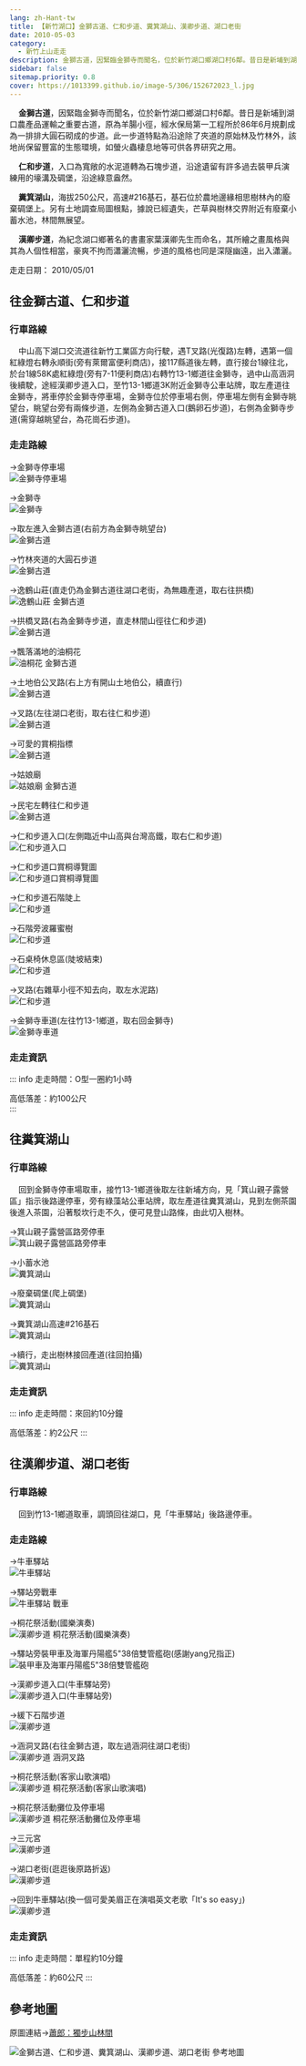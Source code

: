 ```yaml
---
lang: zh-Hant-tw
title: 【新竹湖口】金獅古道、仁和步道、糞箕湖山、漢卿步道、湖口老街
date: 2010-05-03
category: 
  - 新竹上山走走
description: 金獅古道，因緊臨金獅寺而聞名，位於新竹湖口鄉湖口村6鄰。昔日是新埔到湖口農產品運輸之重要古道，原為羊腸小徑，經水保局第一工程所於86年6月規劃成為一排排大圓石砌成的步道。此一步道特點為沿途除了夾道的原始林及竹林外，該地尚保留豐富的生態環境，如螢火蟲棲息地等可供各界研究之用。
sidebar: false
sitemap.priority: 0.8
cover: https://1013399.github.io/image-5/306/152672023_l.jpg
---
```


    **金獅古道**，因緊臨金獅寺而聞名，位於新竹湖口鄉湖口村6鄰。昔日是新埔到湖口農產品運輸之重要古道，原為羊腸小徑，經水保局第一工程所於86年6月規劃成為一排排大圓石砌成的步道。此一步道特點為沿途除了夾道的原始林及竹林外，該地尚保留豐富的生態環境，如螢火蟲棲息地等可供各界研究之用。  

<!-- more -->

    **仁和步道**，入口為寬敞的水泥道轉為石塊步道，沿途遺留有許多過去裝甲兵演練用的壕溝及碉堡，沿途綠意盎然。  

    **糞箕湖山**，海拔250公尺，高速#216基石，基石位於農地邊緣相思樹林內的廢棄碉堡上。另有土地調查局圖根點，據說已經遺失，芒草與樹林交界附近有廢棄小蓄水池，林間無展望。  

    **漢卿步道**，為紀念湖口鄉著名的書畫家葉漢卿先生而命名，其所繪之畫風格與其為人個性相當，豪爽不拘而瀟灑流暢，步道的風格也同是深隧幽遠，出入瀟灑。

走走日期： 2010/05/01

## 往金獅古道、仁和步道
### 行車路線  
    中山高下湖口交流道往新竹工業區方向行駛，遇T叉路(光復路)左轉，遇第一個紅綠燈右轉永順街(旁有萊爾富便利商店)，接117縣道後左轉，直行接台1線往北，於台1線58K處紅綠燈(旁有7-11便利商店)右轉竹13-1鄉道往金獅寺，過中山高涵洞後續駛，途經漢卿步道入口，至竹13-1鄉道3K附近金獅寺公車站牌，取左產道往金獅寺，將車停於金獅寺停車場，金獅寺位於停車場右側，停車場左側有金獅寺眺望台，眺望台旁有兩條步道，左側為金獅古道入口(鵝卵石步道)，右側為金獅寺步道(需穿越眺望台，為花崗石步道)。

### 走走路線
→金獅寺停車場  
![金獅寺停車場](https://1013399.github.io/image-5/306/152671927_l.jpg)

→金獅寺  
![金獅寺](https://1013399.github.io/image-5/306/152671933_l.jpg)

→取左進入金獅古道(右前方為金獅寺眺望台)  
![金獅古道](https://1013399.github.io/image-5/306/152671952_l.jpg)

→竹林夾道的大圓石步道  
![金獅古道](https://1013399.github.io/image-5/306/152671961_l.jpg)

→逸鶴山莊(直走仍為金獅古道往湖口老街，為無趣產道，取右往拱橋)  
![逸鶴山莊 金獅古道](https://1013399.github.io/image-5/306/152671992_l.jpg)

→拱橋叉路(右為金獅寺步道，直走林間山徑往仁和步道)  
![金獅古道](https://1013399.github.io/image-5/306/152672023_l.jpg)

→飄落滿地的油桐花  
![油桐花 金獅古道](https://1013399.github.io/image-5/306/152672096_l.jpg)

→土地伯公叉路(右上方有開山土地伯公，續直行)  
![金獅古道](https://1013399.github.io/image-5/306/152672146_l.jpg)

→叉路(左往湖口老街，取右往仁和步道)  
![金獅古道](https://1013399.github.io/image-5/306/152672204_l.jpg)

→可愛的賞桐指標  
![金獅古道](https://1013399.github.io/image-5/306/152672369_l.jpg)

→姑娘廟  
![姑娘廟 金獅古道](https://1013399.github.io/image-5/306/152672443_l.jpg)

→民宅左轉往仁和步道  
![金獅古道](https://1013399.github.io/image-5/306/152672507_l.jpg)

→仁和步道入口(左側臨近中山高與台灣高鐵，取右仁和步道)  
![仁和步道入口](https://1013399.github.io/image-5/306/152672518_l.jpg)

→仁和步道口賞桐導覽圖  
![仁和步道口賞桐導覽圖](https://1013399.github.io/image-5/306/152672535_l.jpg)

→仁和步道石階陡上  
![仁和步道](https://1013399.github.io/image-5/306/152672555_l.jpg)

→石階旁波羅蜜樹  
![仁和步道](https://1013399.github.io/image-5/306/152672572_l.jpg)

→石桌椅休息區(陡坡結束)  
![仁和步道](https://1013399.github.io/image-5/306/152672587_l.jpg)

→叉路(右雜草小徑不知去向，取左水泥路)  
![仁和步道](https://1013399.github.io/image-5/306/152672598_l.jpg)

→金獅寺車道(左往竹13-1鄉道，取右回金獅寺)  
![金獅寺車道](https://1013399.github.io/image-5/306/152672657_l.jpg)

### 走走資訊
::: info
走走時間：O型一圈約1小時

高低落差：約100公尺  
:::

## 往糞箕湖山
### 行車路線
    回到金獅寺停車場取車，接竹13-1鄉道後取左往新埔方向，見「箕山親子露營區」指示後路邊停車，旁有綠藻站公車站牌，取左產道往糞箕湖山，見到左側茶園後進入茶園，沿著駁坎行走不久，便可見登山路條，由此切入樹林。

→箕山親子露營區路旁停車  
![箕山親子露營區路旁停車](https://1013399.github.io/image-5/306/152672673_l.jpg)

→小蓄水池  
![糞箕湖山](https://1013399.github.io/image-5/306/152672715_l.jpg)

→廢棄碉堡(爬上碉堡)  
![糞箕湖山](https://1013399.github.io/image-5/306/152672837_l.jpg)

→糞箕湖山高速#216基石  
![糞箕湖山](https://1013399.github.io/image-5/306/152672853_l.jpg)

→續行，走出樹林接回產道(往回拍攝)  
![糞箕湖山](https://1013399.github.io/image-5/306/152672869_l.jpg)

### 走走資訊
::: info
走走時間：來回約10分鐘

高低落差：約2公尺
:::


## 往漢卿步道、湖口老街
### 行車路線  
    回到竹13-1鄉道取車，調頭回往湖口，見「牛車驛站」後路邊停車。

### 走走路線
→牛車驛站  
![牛車驛站](https://1013399.github.io/image-5/306/152673027_l.jpg)

→驛站旁戰車  
![牛車驛站 戰車](https://1013399.github.io/image-5/306/152672935_l.jpg)

→桐花祭活動(國樂演奏)  
![漢卿步道 桐花祭活動(國樂演奏)](https://1013399.github.io/image-5/306/152672915_l.jpg)

→驛站旁裝甲車及海軍丹陽艦5"38倍雙管艦砲(感謝yang兄指正)  
![裝甲車及海軍丹陽艦5"38倍雙管艦砲](https://1013399.github.io/image-5/306/152672888_l.jpg)

→漢卿步道入口(牛車驛站旁)  
![漢卿步道入口(牛車驛站旁)](https://1013399.github.io/image-5/306/152673108_l.jpg)

→緩下石階步道  
![漢卿步道](https://1013399.github.io/image-5/306/152673121_l.jpg)

→涵洞叉路(右往金獅古道，取左過涵洞往湖口老街)  
![漢卿步道 涵洞叉路](https://1013399.github.io/image-5/306/152673150_l.jpg)

→桐花祭活動(客家山歌演唱)  
![漢卿步道 桐花祭活動(客家山歌演唱)](https://1013399.github.io/image-5/306/152673156_l.jpg)

→桐花祭活動攤位及停車場  
![漢卿步道 桐花祭活動攤位及停車場](https://1013399.github.io/image-5/306/152673166_l.jpg)

→三元宮  
![漢卿步道](https://1013399.github.io/image-5/306/152673176_l.jpg)

→湖口老街(逛逛後原路折返)  
![漢卿步道](https://1013399.github.io/image-5/306/152673182_l.jpg)

→回到牛車驛站(換一個可愛美眉正在演唱英文老歌「It's so easy」)  
![漢卿步道](https://1013399.github.io/image-5/306/152671770_l.jpg)


### 走走資訊
::: info
走走時間：單程約10分鐘

高低落差：約60公尺
:::

## 參考地圖
原圖連結→[蕭郎：獨步山林間](http://www.yougoipay.com/kenny/w691/index.htm)

![金獅古道、仁和步道、糞箕湖山、漢卿步道、湖口老街 參考地圖](https://1013399.github.io/image-5/306/152679200_l.jpg)